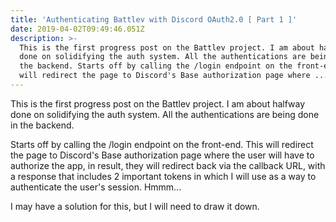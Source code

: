 ```yaml
---
title: 'Authenticating Battlev with Discord OAuth2.0 [ Part 1 ]'
date: 2019-04-02T09:49:46.051Z
description: >-
  This is the first progress post on the Battlev project. I am about halfway
  done on solidifying the auth system. All the authentications are being done in
  the backend. Starts off by calling the /login endpoint on the front-end. This
  will redirect the page to Discord's Base authorization page where ...
---
```

This is the first progress post on the Battlev project. I am about halfway done on solidifying the auth system. All the authentications are being done in the backend. 



Starts off by calling the /login endpoint on the front-end. This will redirect the page to Discord's Base authorization page where the user will have to authorize the app, in result, they will redirect back via the callback URL, with a response that includes 2 important tokens in which I will use as a way to authenticate the user's session. Hmmm...



I may have a solution for this, but I will need to draw it down.
